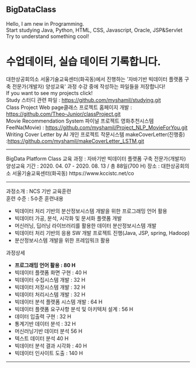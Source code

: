## BigDataClass
Hello, I am new in Programming.  
Start studying Java, Python, HTML, CSS, Javascript, Oracle, JSP&Servlet  
Try to understand something cool!

수업데이터, 실습 데이터 기록합니다.  
===================================
대한상공회의소 서울기술교육센터(화곡동)에서 진행하는 '자바기반 빅데이터 플랫폼 구축 전문가(개발자) 양성교육' 과정 수강 중에 작성하는 파일들을 저장합니다!<br>
If you want to see my projects click!<br>
Study 스터디 관련 파일 : https://github.com/myshamil/studying.git <br>
Class Project Web page클래스 프로젝트 홈페이지 개발 : https://github.com/Theo-Junior/classProject.git <br>
Movie Recommendation System 파이널 프로젝트 영화추천시스템 FeelNa(Movie) : https://github.com/myshamil/Project_NLP_MovieForYou.git <br> 
Writing Cover Letter by AI 개인 프로젝트 작문시스템 makeCoverLetter(진행중) :https://github.com/myshamil/makeCoverLetter_LSTM.git <br>


<hr>
BigData Platform Class  
교육 과정 : 자바기반 빅데이터 플랫폼 구축 전문가(개발자) 양성교육  
기간 : 2020. 04. 07 - 2020. 08. 13 / 총 88일(700 H)     
장소 : 대한상공회의소 서울기술교육센터(화곡동) https://www.kccistc.net/co  

<hr> 

과정소개 : NCS 기반 교육훈련  
훈련 수준 : 5수준 
훈련내용  
* 빅데이터 처리 기반의 분산정보시스템 개발을 위한 프로그래밍 언어 활용
* 빅데이터 가공, 분석, 시각화 및 문서화 플랫폼 개발 
* 머신러닝, 딥러닝 라이브러리를 활용한 데이터 분산정보시스템 개발    
* 빅데이터 처리 기반의 응용 SW 개발 프로젝트 진행(Java, JSP, spring, Hadoop)    
* 분산정보시스템 개발을 위한 프레임워크 활용 

과정상세 
* **프로그래밍 언어 활용 : 80 H** 
* 빅데이터 플랫폼 화면 구현 : 40 H 
* 빅데이터 수집시스템 개발 : 32 H 
* 빅데이터 저장시스템 개발 : 32 H 
* 빅데이터 처리시스템 개발 : 32 H 
* 빅데이터 분석 플랫폼 시스템 개발 : 64 H 
* 빅데이터 플랫폼 요구사항 분석 및 아키텍처 설계 : 56 H
* 데이터 입출력 구현 : 32 H 
* 통계기반 데이터 분석 : 32 H 
* 머신러닝기반 데이터 분석 56 H
* 텍스트 데이터 분석 40 H
* 빅데이터 분석 결과 시각화 : 40 H 
* 빅데이터 인사이트 도출 : 140 H 
  

<hr>
